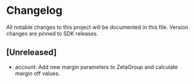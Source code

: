 # Changelog
All notable changes to this project will be documented in this file. Version changes are pinned to SDK releases.

## [Unreleased]

- account: Add new margin parameters to ZetaGroup and calculate margin off values.
